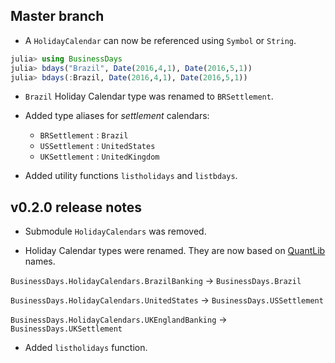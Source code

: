 
## Master branch

* A `HolidayCalendar` can now be referenced using `Symbol` or `String`.

```julia
julia> using BusinessDays
julia> bdays("Brazil", Date(2016,4,1), Date(2016,5,1))
julia> bdays(:Brazil, Date(2016,4,1), Date(2016,5,1))
```

* `Brazil` Holiday Calendar type was renamed to `BRSettlement`.

* Added type aliases for *settlement* calendars:

    * `BRSettlement` : `Brazil`
    * `USSettlement` : `UnitedStates`
    * `UKSettlement` : `UnitedKingdom`

* Added utility functions `listholidays` and `listbdays`.

## v0.2.0 release notes

* Submodule `HolidayCalendars` was removed.

* Holiday Calendar types were renamed. They are now based on [QuantLib](https://github.com/lballabio/QuantLib) names.

`BusinessDays.HolidayCalendars.BrazilBanking` → `BusinessDays.Brazil`

`BusinessDays.HolidayCalendars.UnitedStates` → `BusinessDays.USSettlement`

`BusinessDays.HolidayCalendars.UKEnglandBanking` → `BusinessDays.UKSettlement`

* Added `listholidays` function.
